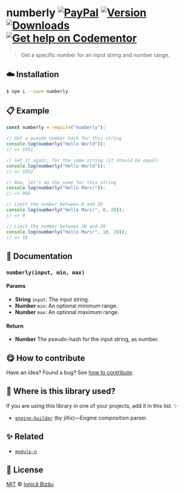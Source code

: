 
# numberly [![PayPal](https://img.shields.io/badge/%24-paypal-f39c12.svg)][paypal-donations] [![Version](https://img.shields.io/npm/v/numberly.svg)](https://www.npmjs.com/package/numberly) [![Downloads](https://img.shields.io/npm/dt/numberly.svg)](https://www.npmjs.com/package/numberly) [![Get help on Codementor](https://cdn.codementor.io/badges/get_help_github.svg)](https://www.codementor.io/johnnyb?utm_source=github&utm_medium=button&utm_term=johnnyb&utm_campaign=github)

> Get a specific number for an input string and number range.

## :cloud: Installation

```sh
$ npm i --save numberly
```


## :clipboard: Example



```js
const numberly = require("numberly");

// Get a pseudo number hash for this string
console.log(numberly("Hello World"));
// => 1052

// Get it again, for the same string (it should be equal)
console.log(numberly("Hello World"));
// => 1052

// Now, let's do the same for this string
console.log(numberly("Hello Mars!"));
// => 968

// Limit the number between 0 and 20
console.log(numberly("Hello Mars!", 0, 20));
// => 8

// Limit the number between 10 and 20
console.log(numberly("Hello Mars!", 10, 20));
// => 18
```

## :memo: Documentation


### `numberly(input, min, max)`

#### Params
- **String** `input`: The input string.
- **Number** `min`: An optional minimum range.
- **Number** `max`: An optional maximum range.

#### Return
- **Number** The pseudo-hash for the input string, as number.



## :yum: How to contribute
Have an idea? Found a bug? See [how to contribute][contributing].

## :dizzy: Where is this library used?
If you are using this library in one of your projects, add it in this list. :sparkles:


 - [`engine-builder`](https://github.com/IonicaBizau/engine-parser) (by jillix)—Engine composition parser.
## :sparkles: Related

 - [`modulo-n`](https://github.com/IonicaBizau/modulo-n)



## :scroll: License

[MIT][license] © [Ionică Bizău][website]

[paypal-donations]: https://www.paypal.com/cgi-bin/webscr?cmd=_s-xclick&hosted_button_id=RVXDDLKKLQRJW
[donate-now]: http://i.imgur.com/6cMbHOC.png

[license]: http://showalicense.com/?fullname=Ionic%C4%83%20Biz%C4%83u%20%3Cbizauionica%40gmail.com%3E%20(http%3A%2F%2Fionicabizau.net)&year=2015#license-mit
[website]: http://ionicabizau.net
[contributing]: /CONTRIBUTING.md
[docs]: /DOCUMENTATION.md
